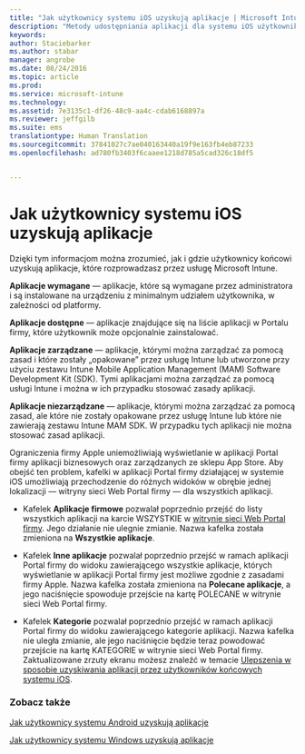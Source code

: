 ```yaml
---
title: "Jak użytkownicy systemu iOS uzyskują aplikacje | Microsoft Intune"
description: "Metody udostępniania aplikacji dla systemu iOS użytkownikom końcowym"
keywords: 
author: Staciebarker
ms.author: stabar
manager: angrobe
ms.date: 08/24/2016
ms.topic: article
ms.prod: 
ms.service: microsoft-intune
ms.technology: 
ms.assetid: 7e3135c1-df26-48c9-aa4c-cdab6168897a
ms.reviewer: jeffgilb
ms.suite: ems
translationtype: Human Translation
ms.sourcegitcommit: 37841027c7ae040163440a19f9e163fb4eb87233
ms.openlocfilehash: ad780fb3403f6caaee1218d785a5cad326c18df5


---
```



# Jak użytkownicy systemu iOS uzyskują aplikacje

Dzięki tym informacjom można zrozumieć, jak i gdzie użytkownicy końcowi uzyskują aplikacje, które rozprowadzasz przez usługę Microsoft Intune.

**Aplikacje wymagane** — aplikacje, które są wymagane przez administratora i są instalowane na urządzeniu z minimalnym udziałem użytkownika, w zależności od platformy.

**Aplikacje dostępne** — aplikacje znajdujące się na liście aplikacji w Portalu firmy, które użytkownik może opcjonalnie zainstalować.

**Aplikacje zarządzane** — aplikacje, którymi można zarządzać za pomocą zasad i które zostały „opakowane” przez usługę Intune lub utworzone przy użyciu zestawu Intune Mobile Application Management (MAM) Software Development Kit (SDK). Tymi aplikacjami można zarządzać za pomocą usługi Intune i można w ich przypadku stosować zasady aplikacji.

**Aplikacje niezarządzane** — aplikacje, którymi można zarządzać za pomocą zasad, ale które nie zostały opakowane przez usługę Intune lub które nie zawierają zestawu Intune MAM SDK. W przypadku tych aplikacji nie można stosować zasad aplikacji.

Ograniczenia firmy Apple uniemożliwiają wyświetlanie w aplikacji Portal firmy aplikacji biznesowych oraz zarządzanych ze sklepu App Store. Aby obejść ten problem, kafelki w aplikacji Portal firmy działającej w systemie iOS umożliwiają przechodzenie do różnych widoków w obrębie jednej lokalizacji — witryny sieci Web Portal firmy — dla wszystkich aplikacji.

- Kafelek **Aplikacje firmowe** pozwalał poprzednio przejść do listy wszystkich aplikacji na karcie WSZYSTKIE w [witrynie sieci Web Portal firmy](http://portal.manage.microsoft.com). Jego działanie nie ulegnie zmianie. Nazwa kafelka została zmieniona na **Wszystkie aplikacje**.

- Kafelek **Inne aplikacje** pozwalał poprzednio przejść w ramach aplikacji Portal firmy do widoku zawierającego wszystkie aplikacje, których wyświetlanie w aplikacji Portal firmy jest możliwe zgodnie z zasadami firmy Apple. Nazwa kafelka została zmieniona na **Polecane aplikacje**, a jego naciśnięcie spowoduje przejście na kartę POLECANE w witrynie sieci Web Portal firmy.

-  Kafelek **Kategorie** pozwalał poprzednio przejść w ramach aplikacji Portal firmy do widoku zawierającego kategorie aplikacji. Nazwa kafelka nie uległa zmianie, ale jego naciśnięcie będzie teraz powodować przejście na kartę KATEGORIE w witrynie sieci Web Portal firmy.
Zaktualizowane zrzuty ekranu możesz znaleźć w temacie [Ulepszenia w sposobie uzyskiwania aplikacji przez użytkowników końcowych systemu iOS](https://gallery.technet.microsoft.com/Improvements-in-how-iOS-d1104186).



### Zobacz także
[Jak użytkownicy systemu Android uzyskują aplikacje](how-your-android-users-get-their-apps.md)

[Jak użytkownicy systemu Windows uzyskują aplikacje](how-your-windows-users-get-their-apps.md)



<!--HONumber=Oct16_HO2-->


